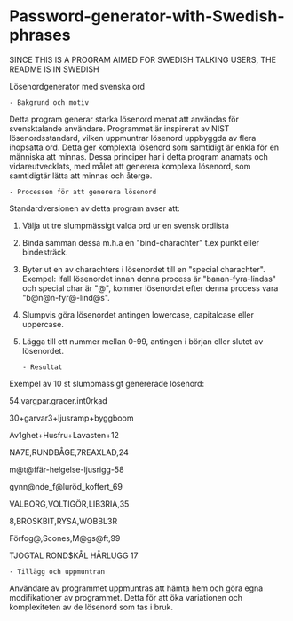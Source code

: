 # Password-generator-with-Swedish-phrases

SINCE THIS IS A PROGRAM AIMED FOR SWEDISH TALKING USERS, THE README IS IN SWEDISH

Lösenordgenerator med svenska ord

	- Bakgrund och motiv

Detta program generar starka lösenord menat att användas för svensktalande användare. Programmet är inspirerat av NIST lösenordsstandard, vilken uppmuntrar lösenord uppbyggda av flera ihopsatta ord. Detta ger komplexta lösenord som samtidigt är enkla för en människa att minnas. Dessa principer har i detta program anamats och vidareutvecklats, med målet att generera komplexa lösenord, som samtidigtär lätta att minnas och återge.

	- Processen för att generera lösenord

Standardversionen av detta program avser att:
1. Välja ut tre slumpmässigt valda ord ur en svensk ordlista
2. Binda samman dessa m.h.a en "bind-charachter" t.ex punkt eller bindesträck.
3. Byter ut en av charachters i lösenordet till en "special charachter". Exempel: Ifall lösenordet innan denna process är "banan-fyra-lindas" och special char är "@", kommer lösenordet efter denna process vara "b@n@n-fyr@-lind@s".
4. Slumpvis göra lösenordet antingen lowercase, capitalcase eller uppercase.  
5. Lägga till ett nummer mellan 0-99, antingen i början eller slutet av lösenordet. 

	   - Resultat

Exempel av 10 st slumpmässigt genererade lösenord:

54.vargpar.gracer.int0rkad

30+garvar3+ljusramp+byggboom

Av1ghet+Husfru+Lavasten+12

NA7E,RUNDBÅGE,7REAXLAD,24

m@t@ffär-helgelse-ljusrigg-58

gynn@nde_f@luröd_koffert_69

VALBORG,VOLTIGÖR,LIB3RIA,35

8,BROSKBIT,RYSA,WOBBL3R

Förfog@,Scones,M@gs@ft,99

TJOGTAL ROND$KÅL HÅRLUGG 17

	- Tillägg och uppmuntran

Användare av programmet uppmuntras att hämta hem och göra egna modifikationer av programmet. Detta för att öka variationen och komplexiteten av de lösenord som tas i bruk.
